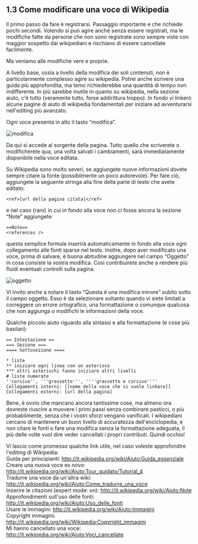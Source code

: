 1.3 Come modificare una voce di Wikipedia
-----------------------------------------

Il primo passo da fare è registrarsi. Passaggio importante e che richiede pochi secondi. Volendo si può agire
anche senza essere registrati, ma le modifiche fatte da persone che non sono registrate sono sempre viste con
maggior sospetto dai wikipediani e rischiano di essere cancellate facilmente.

Ma veniamo alle modifiche vere e proprie.

A livello base, ossia a livello della modifica dei soli contenuti, non è particolarmente complesso agire su wikipedia.
Potrei anche scrivere una guida più approfondita, ma temo richiederebbe una quantità di tempo non indifferente.
In più sarebbe inutile in quanto su wikipedia, nella sezione aiuto, c'è tutto (veramente tutto, forse addirittura
troppo). In fondo vi linkerò alcune pagine di aiuto di wikipedia fondamentali per iniziare ad avventurarsi
nell'editing più avanzato.

Ogni voce presenta in alto il tasto “modifica”.

<img src="http://casadigitale.files.wordpress.com/2013/05/immagine2.jpg"
     alt="modifica" />

Da qui si accede al sorgente della pagina. Tutto quello che scriverete o modificherete qua, una volta salvati i
cambiamenti, sarà immediatamente disponibile nella voce editata.

Su Wikipedia sono molto severi, se aggiungete nuove informazioni dovete sempre citare la fonte (possibilmente
un poco autorevole). Per fare ciò, aggiungete la seguente stringa alla fine della parte di testo che avete editato:

    <ref>[url della pagina citata]</ref>

e nel caso (raro) in cui in fondo alla voce non ci fosse ancora la sezione “Note” aggiungete:

    ==Note==
    <references />
questa semplice formula inserirà automaticamente in fondo alla voce ogni collegamento alle fonti sparse nel testo.
Inoltre, dopo aver modificato una voce, prima di salvare, è buona abitudine aggiungere nel campo “Oggetto” in cosa
consiste la vostra modifica. Così contribuirete anche a rendere più fluidi eventuali controlli sulla pagina.

<img src="http://casadigitale.files.wordpress.com/2013/05/immagine.jpg"
     alt="oggetto" />


Vi invito anche a notare il tasto “Questa è una modifica minore” subito sotto il campo oggetto. Esso è da selezionare
soltanto quando vi siete limitati a correggere un errore ortografico, una formattazione o comunque qualcosa che non
aggiunga o modifichi le informazioni della voce.

Qualche piccolo aiuto riguardo alla sintassi e alla formattazione (e cose più basilari):

    == Intestazione ==
    === Sezione ===
    ==== Sottosezione ====

    * liste
    ** iniziare ogni linea con un asterisco
    *** altri asterischi fanno iniziare altri livelli 
    # liste numerate
    ''corsivo'', '''grassetto''', ''''grassetto e corsivo''''
    Collegamenti interni: [[nome della voce che si vuole linkare]]
    Collegamenti esterni: [url della pagina]

Bene, è ovvio che mancano ancora tantissime cose, ma almeno ora dovreste riuscire a muovere i primi passi
senza combinare pasticci, o più probabilmente, senza che i vostri sforzi vengano vanificati. I wikipediani
cercano di mantenere un buon livello di accuratezza dell'enciclopedia, e non citare le fonti o fare una modifica
senza la formattazione adeguata, il più delle volte vuol dire veder cancellati i propri contributi. Quindi occhio!


Vi lascio come promesso qualche link utile, nel caso voleste approfondire l'editing di Wikipedia:       
Guida per principianti: http://it.wikipedia.org/wiki/Aiuto:Guida_essenziale             
Creare una nuova voce ex novo: http://it.wikipedia.org/wiki/Aiuto:Tour_guidato/Tutorial_4           
Tradurre una voce da un'altra wiki: http://it.wikipedia.org/wiki/Aiuto:Come_tradurre_una_voce       
Inserire le citazioni (expert mode: on): http://it.wikipedia.org/wiki/Aiuto:Note        
Approfondimenti sull'uso delle fonti: http://it.wikipedia.org/wiki/Aiuto:Uso_delle_fonti        
Usare le immagini: http://it.wikipedia.org/wiki/Aiuto:Immagini     
Copyright immagini: http://it.wikipedia.org/wiki/Wikipedia:Copyright_immagini       
Mi hanno cancellato una voce: http://it.wikipedia.org/wiki/Aiuto:Voci_cancellate        
